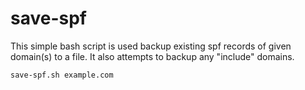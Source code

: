 # save-spf

This simple bash script is used backup existing spf records of given domain(s) 
to a file. It also attempts to backup any "include" domains.

```bash
save-spf.sh example.com
```